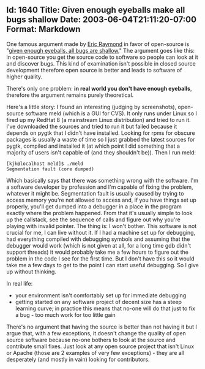 Id: 1640
Title: Given enough eyeballs make all bugs shallow
Date: 2003-06-04T21:11:20-07:00
Format: Markdown
--------------
One famous argument made by [Eric
Raymond](http://armedndangerous.blogspot.com/) in favor of open-source
is "[given enough eyeballs, all bugs are
shallow.](http://www.openresources.com/documents/cathedral-bazaar/node4.html)"
The argument goes like this: in open-source you get the source code to
software so people can look at it and discover bugs. This kind of
examination isn't possible in closed source development therefore open
source is better and leads to software of higher quality.

There's only one problem: **in real world you don't have enough
eyeballs**, therefore the argument remains purely theoretical.

Here's a little story: I found an interesting (judging by screenshots),
open-source software meld (which is a GUI for CVS). It only runs under
Linux so I fired up my RedHat 8 (a mainstream Linux distribution) and
tried to run it. I've downloaded the sources and tried to run it but
failed because it depends on pygtk that I didn't have installed. Looking
for rpms for obscure packages is usually a waste of time so I just
grabbed the latest sources for pygtk, compiled and installed it (at
which point I did something that a majority of users isn't capable of
(and they shouldn't be)). Then I run meld:

    [kjk@localhost meld]$ ./meld
    Segmentation fault (core dumped)

Which basically says that there was something wrong with the software.
I'm a software developer by profession and I'm capable of fixing the
problem, whatever it might be. Segmentation fault is usually caused by
trying to access memory you're not allowed to access and, if you have
things set up properly, you'll get dumped into a debugger in a place in
the program exactly where the problem happened. From that it's usually
simple to look up the callstack, see the sequence of calls and figure
out why you're playing with invalid pointer. The thing is: I won't
bother. This software is not crucial for me, I can live without it. If I
had a machine set up for debugging, had everything compiled with
debugging symbols and assuming that the debugger would work (which is
not given at all, for a long time gdb didn't support threads) it would
probably take me a few hours to figure out the problem in the code I see
for the first time. But I don't have this so it would take me a few days
to get to the point I can start useful debugging. So I give up without
thinking.

In real life:

-   your environment isn't comfortably set up for immediate debugging
-   getting started on any software project of decent size has a steep
    learning curve; in practice this means that no-one will do that just
    to fix a bug - too much work for too little gain

There's no argument that having the source is better than not having it
but I argue that, with a few exceptions, it doesn't change the quality
of open source software because no-one bothers to look at the source and
contribute small fixes. Just look at any open source project that isn't
Linux or Apache (those are 2 examples of very few exceptions) - they are
all desperately (and mostly in vain) looking for contributors.
